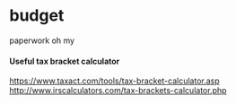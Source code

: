 # budget
paperwork oh my

#### Useful tax bracket calculator
https://www.taxact.com/tools/tax-bracket-calculator.asp
http://www.irscalculators.com/tax-brackets-calculator.php
